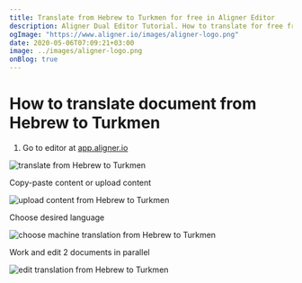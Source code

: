 ```yaml
---
title: Translate from Hebrew to Turkmen for free in Aligner Editor
description: Aligner Dual Editor Tutorial. How to translate for free from Hebrew to Turkmen. Aligner is multilingual document management platform. 
ogImage: "https://www.aligner.io/images/aligner-logo.png"
date: 2020-05-06T07:09:21+03:00
image: ../images/aligner-logo.png
onBlog: true
---
```


# How to translate document from Hebrew to Turkmen

1. Go to editor at [app.aligner.io](https://app.aligner.io "Aligner App web page")

![translate from Hebrew to Turkmen](../aligner-blank-editor.png "translate from Hebrew to Turkmen")

Copy-paste content or upload content

![upload content from Hebrew to Turkmen](../aligner-uploaded-document.png "upload content from Hebrew to Turkmen")

Choose desired language

![choose machine translation from Hebrew to Turkmen](../aligner-language-dropdown.png "choose machine translation from Hebrew to Turkmen")

Work and edit 2 documents in parallel

![edit translation from Hebrew to Turkmen](../aligner-double-sitded-editor.png "edit translation from Hebrew to Turkmen")

